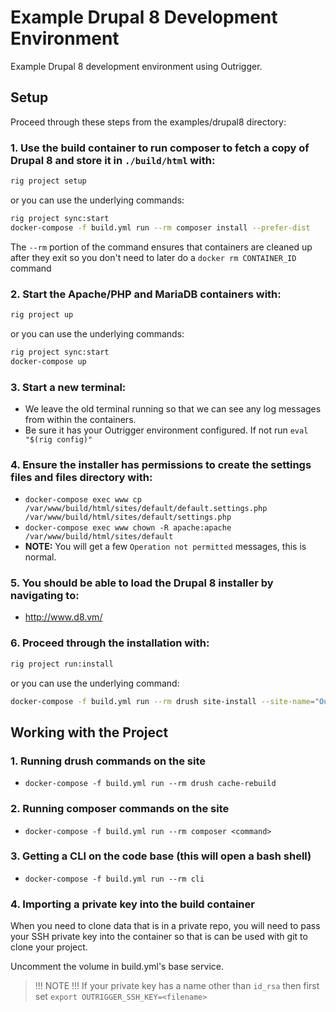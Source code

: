 # Example Drupal 8 Development Environment

Example Drupal 8 development environment using Outrigger.

## Setup

Proceed through these steps from the examples/drupal8 directory:

### 1. Use the build container to run composer to fetch a copy of Drupal 8 and store it in `./build/html` with:

```bash
rig project setup
```

or you can use the underlying commands:

```bash
rig project sync:start
docker-compose -f build.yml run --rm composer install --prefer-dist
```

The `--rm` portion of the command ensures that containers are cleaned up after they exit so you don't need to later do a `docker rm CONTAINER_ID` command

### 2. Start the Apache/PHP and MariaDB containers with:

```bash
rig project up
```

or you can use the underlying commands:

```bash
rig project sync:start
docker-compose up
```

### 3. Start a new terminal:

  - We leave the old terminal running so that we can see any log messages from within the containers.
  - Be sure it has your Outrigger environment configured. If not run `eval "$(rig config)"`

### 4. Ensure the installer has permissions to create the settings files and files directory with:

  - `docker-compose exec www cp /var/www/build/html/sites/default/default.settings.php /var/www/build/html/sites/default/settings.php`
  - `docker-compose exec www chown -R apache:apache /var/www/build/html/sites/default`
  - **NOTE:** You will get a few `Operation not permitted` messages, this is normal.

### 5. You should be able to load the Drupal 8 installer by navigating to:

  - http://www.d8.vm/

### 6. Proceed through the installation with:

```bash
rig project run:install
```

or you can use the underlying command:

```bash
docker-compose -f build.yml run --rm drush site-install --site-name="Outrigger Drupal Example" --db-url=mysql://admin:admin@db/drupal8
```

## Working with the Project

### 1. Running drush commands on the site

  - `docker-compose -f build.yml run --rm drush cache-rebuild`

### 2. Running composer commands on the site

  - `docker-compose -f build.yml run --rm composer <command>`

### 3. Getting a CLI on the code base (this will open a bash shell)

  - `docker-compose -f build.yml run --rm cli`

### 4. Importing a private key into the build container

When you need to clone data that is in a private repo, you will need to pass your SSH private key into the container so that is can be used with git to clone your project.  

Uncomment the volume in build.yml's base service.

> !!! NOTE !!!
> If your private key has a name other than `id_rsa` then first set `export OUTRIGGER_SSH_KEY=<filename>`
